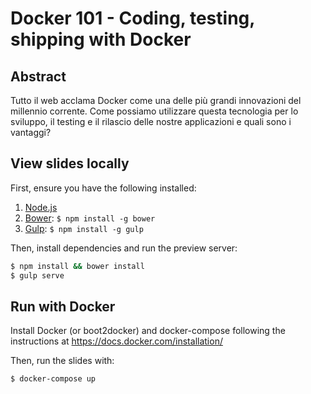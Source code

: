 # Docker 101 - Coding, testing, shipping with Docker

## Abstract

Tutto il web acclama Docker come una delle più grandi innovazioni del millennio corrente.
Come possiamo utilizzare questa tecnologia per lo sviluppo, il testing e il rilascio delle nostre applicazioni e quali sono i vantaggi?

## View slides locally

First, ensure you have the following installed:

1. [Node.js](http://nodejs.org)
2. [Bower](http://bower.io): `$ npm install -g bower`
3. [Gulp](http://gulpjs.com): `$ npm install -g gulp`

Then, install dependencies and run the preview server:

```bash
$ npm install && bower install
$ gulp serve
```

## Run with Docker

Install Docker (or boot2docker) and docker-compose following
the instructions at https://docs.docker.com/installation/

Then, run the slides with:

```bash
$ docker-compose up
```
